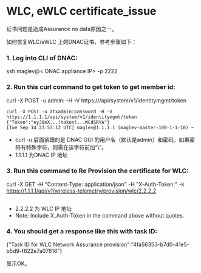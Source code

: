 # WLC, eWLC certificate_issue

证书问题是造成Assurance no data原因之一。

如何恢复WLC/eWLC 上的DNAC证书，参考步骤如下：

### 1. Log into CLI of DNAC: 

ssh maglev@< DNAC appliance IP> -p 2222

### 2. Run this curl command to get token to get member id:

curl -X POST -u admin:<admin user password> -H -V https://<CLUSTER-IP>/api/system/v1/identitymgmt/token

```
curl -X POST -u atxadmin:password -H -V https://1.1.1.1/api/system/v1/identitymgmt/token
{"Token":"eyJ0eX...(token)...WCdSRYA"}
[Tue Sep 14 23:53:12 UTC] maglev@1.1.1.1 (maglev-master-100-1-1-10) ~

```
  
- curl -u 后面紧跟的是 DNAC GUI 的用户名（默认是admin）和密码，如果密码有特殊字符，则需在该字符前加“\“。
- 1.1.1.1 为DNAC IP 地址  
  
  
### 3. Run this command to Re Provision the certificate for WLC:

curl -X GET -H "Content-Type: application/json" -H "X-Auth-Token:<PROVIDE THE TOKEN HERE>" -k https://1.1.1.1/api/v1/wireless-telemetry/provision/wlc/2.2.2.2

```curl -X POST -H "X-Auth-Token:eyJ0eX...(token)...WCdSRYA" -H "Content-Type:application/json" -k  https://10.124.38.150/api/v1/wireless-telemetry/provision/wlc/100.1.1.21

```
- 2.2.2.2 为 WLC IP 地址    
- Note: Include X_Auth-Token in the command above without quotes.

###  4. You should get a response like this with task ID:

{"Task ID for WLC Network Assurance provision":"4fa56353-b7d0-41e5-b5d9-f622e7a07616"}  

显示OK。
